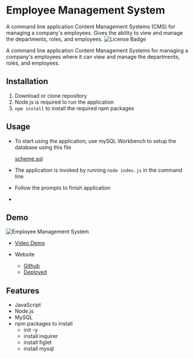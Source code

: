 # Employee Management System
A command line application Content Management Systems (CMS) for managing a company's employees. Gives the ability to view and manage the departments, roles, and employees.
![License Badge](https://img.shields.io/github/license/meredithcoyne/employee-management-system)

A command line application Content Management Systems for managing a company's employees where it can view and manage the departments, roles, and employees.

## Installation

1. Download or clone repository
2. Node.js is required to run the application
3. `npm install` to install the required npm packages

## Usage

* To start using the application, use mySQL Workbench to setup the database using this file

    [scheme.sql](main/db/schema.sql)

* The application is invoked by running `node index.js` in the command line

* Follow the prompts to finish application
* 
## Demo
![Employee Management System](assets\dayPlanner.gif)

* [Video Demo]()

* Website
  * [Github](https://github.com/meredithcoyne/employee_tracker)
  * [Deployed](https://meredithcoyne.github.io/employee_tracker/)

## Features

* JavaScript
* Node.js
* MySQL
* npm packages to install
  * init -y
  * install inquirer
  * install figlet
  * install mysql
